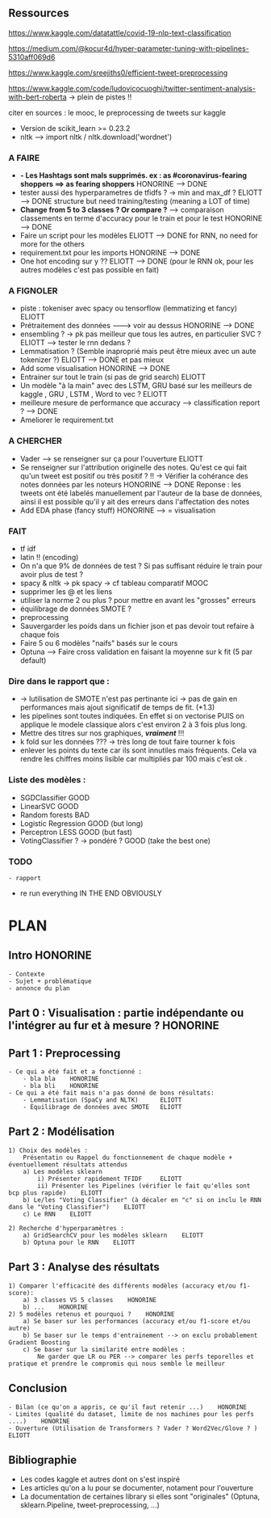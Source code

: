 
## Ressources

https://www.kaggle.com/datatattle/covid-19-nlp-text-classification

https://medium.com/@kocur4d/hyper-parameter-tuning-with-pipelines-5310aff069d6

https://www.kaggle.com/sreejiths0/efficient-tweet-preprocessing

https://www.kaggle.com/code/ludovicocuoghi/twitter-sentiment-analysis-with-bert-roberta -> plein de pistes !! 


citer en sources : le mooc, le preprocessing de tweets sur kaggle

- Version de scikit_learn >= 0.23.2
- nltk --> import nltk / nltk.download('wordnet')




### A FAIRE

- **- Les Hashtags sont mals supprimés. ex : as #coronavirus-fearing shoppers ==> as fearing shoppers** HONORINE --> DONE
- tester aussi des hyperparametres de tfidfs ?  -> min and max_df ? ELIOTT --> DONE structure but need training/testing (meaning a LOT of time)
- **Change from 5 to 3 classes ? Or compare ?**  --> comparaison classements en terme d'accuracy pour le train et pour le test HONORINE --> DONE
- Faire un script pour les modèles ELIOTT --> DONE for RNN, no need for more for the others
- requirement.txt pour les imports HONORINE --> DONE
- One hot encoding sur y ?? ELIOTT --> DONE (pour le RNN ok, pour les autres modèles c'est pas possible en fait)





### A FIGNOLER

- piste : tokeniser avec spacy ou tensorflow (lemmatizing et fancy) ELIOTT
- Prétraitement des données ---> voir au dessus HONORINE --> DONE
- ensembling ? -> pk pas meilleur que tous les autres, en particulier SVC ? ELIOTT  --> tester le rnn dedans ? 
- Lemmatisation ? (Semble inaproprié mais peut être mieux avec un aute tokenizer ?) ELIOTT  --> DONE et pas mieux
- Add some visualisation HONORINE --> DONE
- Entrainer sur tout le train (si pas de grid search) ELIOTT
- Un modèle "à la main" avec des LSTM, GRU basé sur les meilleurs de kaggle ,  GRU , LSTM ,  Word to vec ? ELIOTT
- meilleure mesure de performance que accuracy --> classification report ? --> DONE
- Ameliorer le requirement.txt





### A CHERCHER 

- Vader --> se renseigner sur ça pour l'ouverture ELIOTT
- Se renseigner sur l'attribution originelle des notes. Qu'est ce qui fait qu'un tweet est positif ou très positif ? !! -> Vérifier la cohérance des notes données par les noteurs HONORINE --> DONE
    Reponse : les tweets ont été labelés manuellement par l'auteur de la base de données, ainsi il est possible qu'il y ait des erreurs dans l'affectation des notes 
- Add EDA phase (fancy stuff) HONORINE --> = visualisation




### FAIT

- tf idf 
- latin !! (encoding)
- On n'a que 9% de données de test ? Si pas suffisant réduire le train pour avoir plus de test ? 
- spacy & nltk -> pk spacy -> cf tableau comparatif MOOC
- supprimer les @ et les liens
- utiliser la norme 2 ou plus ? pour mettre en avant les "grosses" erreurs
- équilibrage de données SMOTE ?
- preprocessing 
- Sauvergarder les poids dans un fichier json et pas devoir tout refaire à chaque fois
- Faire 5 ou 6 modèles "naifs" basés sur le cours 
- Optuna --> Faire cross validation en faisant la moyenne sur k fit (5 par default)






### Dire dans le rapport que : 
- -> lutilisation de SMOTE n'est pas pertinante ici -> pas de gain en performances mais ajout significatif de temps de fit. (*1.3)
- les pipelines sont toutes indiquées. En effet si on vectorise PUIS on applique le modele classique alors c'est environ 2 à 3 fois plus long.  
- Mettre des titres sur nos graphiques, ***vraiment*** !!!
- k fold sur les données ??? -> très long de tout faire tourner k fois 
- enlever les points du texte car ils sont innutiles mais fréquents. Cela va rendre les chiffres moins  lisible car multipliés par 100 mais c'est ok .




### Liste des modèles : 

- SGDClassifier   GOOD
- LinearSVC   GOOD
- Random forests   BAD
- Logistic Regression  GOOD (but long)
- Perceptron LESS GOOD  (but fast)
- VotingClassifier ? -> pondéré ?  GOOD (take the best one)



### TODO

    - rapport 

- re run everything IN THE END OBVIOUSLY


# PLAN 

## Intro    HONORINE

    - Contexte
    - Sujet + problématique
    - annonce du plan

## Part 0 : Visualisation : partie indépendante ou l'intégrer au fur et à mesure ? HONORINE

## Part 1 : Preprocessing   

    - Ce qui a été fait et a fonctionné :
        - bla bla    HONORINE
        - bla bli    HONORINE
    - Ce qui a été fait mais n'a pas donné de bons résultats:
        - Lemmatisation (SpaCy and NLTK)      ELIOTT
        - Équilibrage de données avec SMOTE   ELIOTT


## Part 2 : Modélisation

    1) Choix des modèles :
        Présentatin ou Rappel du fonctionnement de chaque modèle + éventuellement résultats attendus
        a) Les modèles sklearn 
            i) Présenter rapidement TFIDF     ELIOTT
            ii) Présenter les Pipelines (vérifier le fait qu'elles sont bcp plus rapide)    ELIOTT
        b) Le/les "Voting Classifier" (à décaler en "c" si on inclu le RNN dans le "Voting Classifier")    ELIOTT
        c) Le RNN    ELIOTT
    
    2) Recherche d'hyperparamètres : 
        a) GridSearchCV pour les modèles sklearn    ELIOTT
        b) Optuna pour le RNN    ELIOTT


## Part 3 : Analyse des résultats 

    1) Comparer l'efficacité des différents modèles (accuracy et/ou f1-score):
        a) 3 classes VS 5 classes    HONORINE
        b) ...    HONORINE
    2) 5 modèles retenus et pourquoi ?    HONORINE 
        a) Se baser sur les performances (accuracy et/ou f1-score et/ou autre)
        b) Se baser sur le temps d'entrainement --> on exclu probablement Gradient Boosting
        c) Se baser sur la similarité entre modèles : 
            Ne garder que LR ou PER --> comparer les perfs teporelles et pratique et prendre le compromis qui nous semble le meilleur

## Conclusion 

    - Bilan (ce qu'on a appris, ce qu'il faut retenir ...)    HONORINE
    - Limites (qualité du dataset, limite de nos machines pour les perfs ....)    HONORINE
    - Ouverture (Utilisation de Transformers ? Vader ? Word2Vec/Glove ? )    ELIOTT

## Bibliographie

- Les codes kaggle et autres dont on s'est inspiré
- Les articles qu'on a lu pour se documenter, notament pour l'ouverture
- La documentation de certaines library si elles sont "originales" (Optuna, sklearn.Pipeline, tweet-preprocessing, ...)



    

